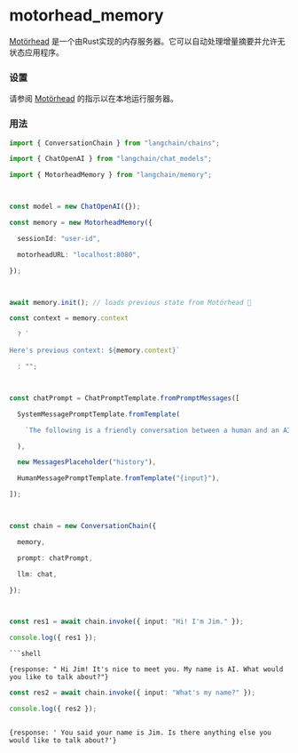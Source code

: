# motorhead_memory


[Motörhead](https://github.com/getmetal/motorhead) 是一个由Rust实现的内存服务器。它可以自动处理增量摘要并允许无状态应用程序。


### 设置


请参阅 [Motörhead](https://github.com/getmetal/motorhead) 的指示以在本地运行服务器。


### 用法


```typescript
import { ConversationChain } from "langchain/chains";

import { ChatOpenAI } from "langchain/chat_models";

import { MotorheadMemory } from "langchain/memory";



const model = new ChatOpenAI({});

const memory = new MotorheadMemory({

  sessionId: "user-id",

  motorheadURL: "localhost:8080",

});



await memory.init(); // loads previous state from Motörhead 🤘

const context = memory.context

  ? `

Here's previous context: ${memory.context}`

  : "";



const chatPrompt = ChatPromptTemplate.fromPromptMessages([

  SystemMessagePromptTemplate.fromTemplate(

    `The following is a friendly conversation between a human and an AI. The AI is talkative and provides lots of specific details from its context. If the AI does not know the answer to a question, it truthfully says it does not know.${context}`

  ),

  new MessagesPlaceholder("history"),

  HumanMessagePromptTemplate.fromTemplate("{input}"),

]);



const chain = new ConversationChain({

  memory,

  prompt: chatPrompt,

  llm: chat,

});



const res1 = await chain.invoke({ input: "Hi! I'm Jim." });

console.log({ res1 });

```

```shell
```shell

{response: " Hi Jim! It's nice to meet you. My name is AI. What would you like to talk about?"}

```



```typescript
const res2 = await chain.invoke({ input: "What's my name?" });

console.log({ res2 });

```



```shell

{response: ' You said your name is Jim. Is there anything else you would like to talk about?'}

```

